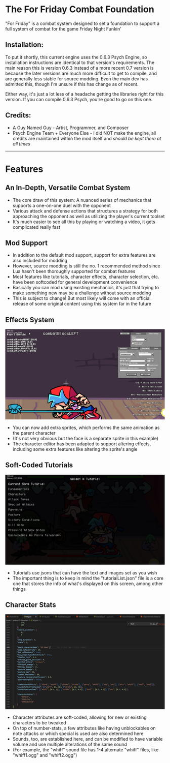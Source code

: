 # The For Friday Combat Foundation
"For Friday" is a combat system designed to set a foundation to support a full system of combat for the game Friday Night Funkin'
## Installation:
To put it shortly, this current engine uses the 0.6.3 Psych Engine, so installation instructions are identical to that version's requirements.
The main reason this is version 0.6.3 instead of a more recent 0.7 version is because the later versions are much more difficult to get to compile, and are generally less stable for source modding.
Even the main dev has admitted this, though I'm unsure if this has change as of recent.

Either way, it's just a lot less of a headache getting the libraries right for this version. If you can compile 0.6.3 Psych, you're good to go on this one.

## Credits:
* A Guy Named Guy - Artist, Programmer, and Composer
* Psych Engine Team + Everyone Else - I did NOT make the engine, all credits are maintained within the mod itself and *should be kept there at all times*
_____________________________________

# Features

## An In-Depth, Versatile Combat System
* The core draw of this system: A nuanced series of mechanics that supports a one-on-one duel with the opponent
* Various attack and defense actions that structures a strategy for both approaching the opponent as well as utilizing the player's current toolset
* It's much easier to see all this by playing or watching a video, it gets complicated really fast

## Mod Support
* In addition to the default mod support, support for extra features are also included for modding
* However, source modding is still the no. 1 recommended method since Lua hasn't been thoroughly supported for combat features
* Most features like tutorials, character effects, character selection, etc. have been softcoded for general development convenience
* Basically you can mod using existing mechanics, it's just that trying to make something new may be a challenge without source modding
* This is subject to change! But most likely will come with an official release of some original content using this system far in the future

## Effects System
![](https://github.com/A-Guy-Named-Guy/For-Friday-PsychEngine-0.6.3/blob/master/docs/img/characterMenuEffects.png)
* You can now add extra sprites, which performs the same animation as the parent character
* (It's not very obvious but the face is a separate sprite in this example)
* The character editor has been adapted to support altering effects, including some extra features like altering the sprite's angle

## Soft-Coded Tutorials
![](https://github.com/A-Guy-Named-Guy/For-Friday-PsychEngine-0.6.3/blob/master/docs/img/tutorial.png)
* Tutorials use jsons that can have the text and images set as you wish
* The important thing is to keep in mind the "tutorialList.json" file is a core one that stores the info of what's displayed on this screen, among other things

## Character Stats
![](https://github.com/A-Guy-Named-Guy/For-Friday-PsychEngine-0.6.3/blob/master/docs/img/characterStats.PNG)
* Character attributes are soft-coded, allowing for new or existing characters to be tweaked
* On top of number-stats, a few attributes like having unblockables on note attacks or which special is used are also determined here
* Sounds, too, are established here, and can be modified to have variable volume and use multiple alterations of the same sound
* (For example, the "whiff" sound file has 1-4 alternate "whiff" files, like "whiff1.ogg" and "whiff2.ogg")
